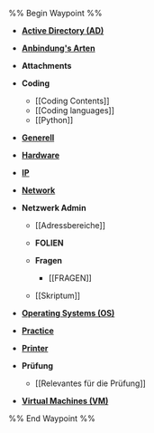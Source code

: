 %% Begin Waypoint %%
- **[Active Directory (AD)](./Active%20Directory%20(AD)/Active%20Directory%20(AD).md)**
- **[Anbindung's Arten](./Anbindung's%20Arten/Anbindung's%20Arten.md)**
- **Attachments**

- **Coding**
	- [[Coding Contents]]
	- [[Coding languages]]
	- [[Python]]
- **[Generell](./Generell/Generell.md)**
- **[Hardware](./Hardware/Hardware.md)**
- **[IP](./IP/IP.md)**
- **[Network](./Network/Network.md)**
- **Netzwerk Admin**
	- [[Adressbereiche]]
	- **FOLIEN**

	- **Fragen**
		- [[FRAGEN]]
	- [[Skriptum]]
- **[Operating Systems (OS)](./Operating%20Systems%20(OS)/Operating%20Systems%20(OS).md)**
- **[Practice](./Practice/Practice.md)**
- **[Printer](./Printer/Printer.md)**
- **Prüfung**
	- [[Relevantes für die Prüfung]]
- **[Virtual Machines (VM)](./Virtual%20Machines%20(VM)/Virtual%20Machines%20(VM).md)**

%% End Waypoint %%